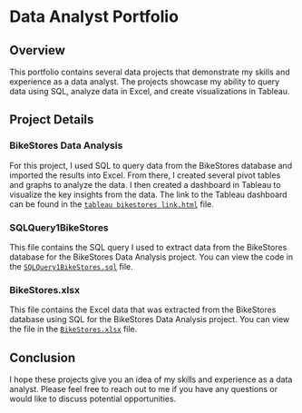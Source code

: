 # Data Analyst Portfolio

## Overview

This portfolio contains several data projects that demonstrate my skills and experience as a data analyst. The projects showcase my ability to query data using SQL, analyze data in Excel, and create visualizations in Tableau.

## Project Details

### BikeStores Data Analysis

For this project, I used SQL to query data from the BikeStores database and imported the results into Excel. From there, I created several pivot tables and graphs to analyze the data. I then created a dashboard in Tableau to visualize the key insights from the data. The link to the Tableau dashboard can be found in the [` tableau bikestores link.html `](https://github.com/Clayharms/Portfolio/blob/main/tableau%20bikestores%20link.html) file.

### SQLQuery1BikeStores

This file contains the SQL query I used to extract data from the BikeStores database for the BikeStores Data Analysis project. You can view the code in the [`SQLQuery1BikeStores.sql`](https://github.com/Clayharms/Portfolio/blob/main/SQLQuery1BikeStores.sql) file.

### BikeStores.xlsx

This file contains the Excel data that was extracted from the BikeStores database using SQL for the BikeStores Data Analysis project. You can view the file in the [` BikeStores.xlsx `](https://github.com/Clayharms/Portfolio/blob/main/BikeStores.xlsx) file.

## Conclusion

I hope these projects give you an idea of my skills and experience as a data analyst. Please feel free to reach out to me if you have any questions or would like to discuss potential opportunities.
